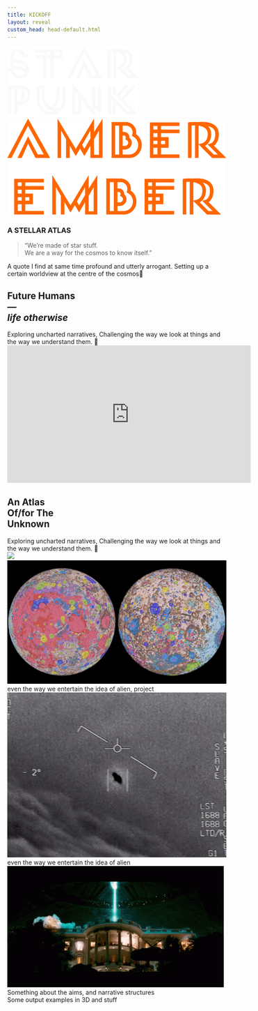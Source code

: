 ```yaml
---
title: KICKOFF
layout: reveal
custom_head: head-default.html
---
```


<!-- <section data-background-image="assets/images/Tokyo.jpg" data-background-opacity="0.2" data-state=header0> -->
<section ection data-background-image="assets/images/sunFlares.jpg" data-background-opacity="0.5" data-background-color="#FF6600" data-state=header0>
 <style>.header0 header:after { content: "Starpunk X Future Humans"; }</style>
    <!-- <h1 style="color:white;">STARPUNK<br>X<br>FUTURE HUMANS</h1> -->
    <img style="width:60%;" src="assets/images/starpunk_w.png" />
    <!-- <h3 style="color:white">A STELLAR ATLAS</h3> -->
</section>
<section data-state=header0>
    <img src="assets/images/amberEmber.png" />
    <h3>A STELLAR ATLAS</h3>
</section>
<section data-background-color="#05014a" data-state=header1>
    <style>.header1 header:after { content: "Carl Sagan — Cosmos: The Shores of the Cosmic Ocean, 1980"; }</style>
    <blockquote>
        “We’re made of star stuff. <br >
We are a way for the cosmos to know itself.”
    </blockquote>
    <aside class="notes">
        A quote I find at same time profound and utterly arrogant. Setting up a certain worldview at the centre of the cosmos📝
    </aside>
</section>
<section data-state=header0>
    <h1>Future Humans<br>—<br><span style="font-style:italic; text-transform:lowercase;">Life Otherwise</span></h1>
    <aside class="notes">
        Exploring uncharted narratives, Challenging the way we look at things and the way we understand them. 📝
    </aside>
</section>
<section data-background-color="black" data-state=header0>
    <!-- <style>.header2 header:after { content: "Power of 10 — Charles & Ray Eames (1977)"; }</style> -->
    <iframe width="560" height="315" src="https://www.youtube.com/embed/zBAMTsXg2aQ?si=Ss6tHycQHyVlU33S&amp;controls=0" title="YouTube video player" frameborder="0" allow="accelerometer; autoplay; clipboard-write; encrypted-media; gyroscope; picture-in-picture; web-share" allowfullscreen></iframe>
</section>
<section data-state=mission>
<style>.mission header:after { content: "MISSION"; }</style>
    <!-- <p style="text-align:left;width: 70%;margin: 0 auto;">Disciplines</p>
    <p class="fragment">Departments</p>
    <p class="fragment">Institutions</p>
    <p class="fragment">People & Machines</p>
    <p class="fragment">Industries & Consumers</p>
    <p class="fragment">Individuals & Environment</p>
    <p class="fragment">Objects & Subjects</p> -->
    <h1>An Atlas<br>Of/for The<br>Unknown</h1>
    <aside class="notes">
        Exploring uncharted narratives, Challenging the way we look at things and the way we understand them. 📝
    </aside>
</section>
<section data-state=headerTabu>
    <style>.headerTabu header:after { content: "Tabula Selenographica, Homann & Doppelmayr, 1707"; }</style>
    <img src="assets/images/map_moon_1707.jpg" />
</section>

<section data-state=header3>
    <style>.header3 header:after { content: "Goddard Space Flight Center/NASA, US Geological Survey"; }</style>
    <img src="assets/images/todayMoon.jpg" />
</section>

<section data-state=Moon data-background-color="black" data-background-image="assets/images/DSC02191.jpg">
    <style>.Moon header:after { content: "The Moon, H. P. Wilkins and Patrick Moore, 1958"; }</style>
    <!-- <img src="assets/images/DSC02191.jpg" /> -->
</section>

<section data-state=Moon data-background-color="black" data-background-image="assets/images/DSC02187.jpg">
    <!-- <style>.Moon header:after { content: "The Moon, H. P. Wilkins and Patrick Moore, 1958"; }</style> -->
    <!-- <img src="assets/images/DSC02187.jpg" /> -->
</section>
<section data-state=Moon data-background-color="black" data-background-image="assets/images/DSC02192.JPG">
    <!-- <style>.Moon header:after { content: "The Moon, H. P. Wilkins and Patrick Moore, 1958"; }</style> -->
    <!-- <img src="assets/images/DSC02192.JPG" /> -->
</section>
<section data-state=Sun data-background-color="black" data-background-image="assets/images/DSC02200.jpg">
    <style>.Sun header:after { content: "The Sun, Georgio Abetti, 1957"; }</style>
    <!-- <img src="assets/images/DSC02200.jpg" /> -->
</section>
<section data-state=Sun data-background-color="black" data-background-image="assets/images/DSC02201.jpg">
    <!-- <style>.Moon header:after { content: "The Moon, H. P. Wilkins and Patrick Moore, 1958"; }</style> -->
    <!-- <img src="assets/images/DSC02201.jpg" /> -->
</section>


<section data-state=mission data-background-color="black">
<!-- <style>.header4 header:after { content: "The Brief"; }</style> -->
    even the way we entertain the idea of alien, project 
    <img src="assets/images/ufo.jpg" />
</section>
<section data-state=mission>
<!-- <style>.header4 header:after { content: "The Brief"; }</style> -->
    even the way we entertain the idea of alien 
    <img src="assets/images/whexplodes.gif" />
</section>

<section data-state=header4>
    Something about the aims, and narrative structures
</section>
<section data-state=header4>
    Some output examples in 3D and stuff
</section>
